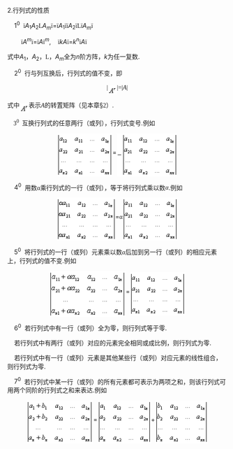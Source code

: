 <div class=Section1>
<p class=MsoNormal align=left style='text-align:left'><span lang=EN-US>2.</span><span
lang=ZH-CN style='font-family:宋体_GB2312'>行列式的性质</span></p>
<p class=MsoNormal align=left style='text-align:left'><span lang=EN-US>&nbsp;&nbsp;&nbsp;
1<sup>0</sup>&nbsp; </span><span lang=EN-US style='font-family:Symbol'>&iuml;</span><i><span
lang=EN-US>A</span></i><sub><span lang=EN-US>1</span></sub><i><span lang=EN-US>A</span></i><sub><span
lang=EN-US>2</span></sub><span lang=EN-US style='font-family:"MT Extra"'>L</span><i><span
lang=EN-US>A<sub>m</sub></span></i><span lang=EN-US style='font-family:Symbol'>&iuml;</span><span
lang=EN-US>=</span><span lang=EN-US style='font-family:Symbol'>&iuml;</span><i><span
lang=EN-US>A</span></i><sub><span lang=EN-US>1</span></sub><span lang=EN-US
style='font-family:Symbol'>&iuml;&iuml;</span><i><span lang=EN-US>A</span></i><sub><span
lang=EN-US>2</span></sub><span lang=EN-US style='font-family:Symbol'>&iuml;</span><span
lang=EN-US style='font-family:"MT Extra"'>L</span><span lang=EN-US
style='font-family:Symbol'>&iuml;</span><i><span lang=EN-US>A<sub>m</sub></span></i><span
lang=EN-US style='font-family:Symbol'>&iuml;</span></p>
<p class=MsoNormal align=left style='text-align:left'><span lang=EN-US>&nbsp;&nbsp;&nbsp;&nbsp;&nbsp;&nbsp;&nbsp;
</span><span lang=EN-US style='font-family:Symbol'>&iuml;</span><i><span lang=EN-US>A<sup>m</sup></span></i><span
lang=EN-US style='font-family:Symbol'>&iuml;</span><span lang=EN-US>=</span><span
lang=EN-US style='font-family:Symbol'>&iuml;</span><i><span lang=EN-US>A</span></i><span
lang=EN-US style='font-family:Symbol'>&iuml;</span><i><sup><span lang=EN-US>m</span></sup></i><span
lang=EN-US>,&nbsp;&nbsp;&nbsp; </span><span lang=EN-US style='font-family:Symbol'>&iuml;</span><i><span
lang=EN-US>kA</span></i><span lang=EN-US style='font-family:Symbol'>&iuml;</span><span
lang=EN-US>=<i>k<sup>n</sup></i></span><span lang=EN-US style='font-family:
Symbol'>&iuml;</span><i><span lang=EN-US>A</span></i><span lang=EN-US
style='font-family:Symbol'>&iuml;</span></p>
<p class=MsoNormal align=left style='text-align:left'><span lang=ZH-CN
style='font-family:宋体_GB2312'>式中</span><i><span lang=EN-US>A</span></i><sub><span
lang=EN-US>1</span></sub><span lang=ZH-CN style='font-family:宋体_GB2312'>，</span><i><span
lang=EN-US>A</span></i><sub><span lang=EN-US>2</span></sub><span lang=ZH-CN
style='font-family:宋体_GB2312'>，</span><span lang=EN-US style='font-family:"MT Extra"'>L</span><span
lang=ZH-CN style='font-family:宋体_GB2312'>，</span><i><span lang=EN-US>A<sub>m</sub></span></i><span
lang=ZH-CN style='font-family:宋体_GB2312'>全为</span><i><span lang=EN-US>n</span></i><span
lang=ZH-CN style='font-family:宋体_GB2312'>阶方阵，</span><i><span lang=EN-US>k</span></i><span
lang=ZH-CN style='font-family:宋体_GB2312'>为任一复数</span><span lang=EN-US>.</span></p>
<p class=MsoNormal align=left style='text-align:left'><span lang=EN-US>&nbsp;&nbsp;&nbsp;
2<sup>0</sup>&nbsp; </span><span lang=ZH-CN style='font-family:宋体_GB2312'>行与列互换后，行列式的值不变，即</span></p>
<p class=MsoNormal align=center style='text-align:center'><span lang=EN-US
style='font-family:宋体_GB2312'>|<sub><img width=21 height=20
src="res/17e9d95da129bdd93c34fb6cc6aaaa52_5419_files/image002.gif" u1:shapes="_x0000_i1025"
align=absmiddle></sub>|=|<i>A</i>|</span></p>
<p class=MsoNormal align=left style='text-align:left'><span lang=ZH-CN
style='font-family:宋体_GB2312'>式中</span><sub><span lang=EN-US style='font-family:
宋体_GB2312'><img width=21 height=20
src="res/17e9d95da129bdd93c34fb6cc6aaaa52_5419_files/image004.gif" u1:shapes="_x0000_i1026"
align=absmiddle></span></sub><span lang=ZH-CN style='font-family:宋体_GB2312'>表示</span><i><span
lang=EN-US style='font-family:宋体_GB2312'>A</span></i><span lang=ZH-CN
style='font-family:宋体_GB2312'>的转置矩阵（见本章</span><span lang=EN-US>§</span><span
lang=EN-US style='font-family:宋体_GB2312'>2</span><span lang=ZH-CN
style='font-family:宋体_GB2312'>）</span><span lang=EN-US style='font-family:宋体_GB2312'>.</span></p>
<p class=MsoNormal align=left style='text-align:left'><span lang=EN-US
style='font-family:宋体_GB2312'>&nbsp;&nbsp;&nbsp; 3<sup>0</sup>&nbsp; </span><span
lang=ZH-CN style='font-family:宋体_GB2312'>互换</span><span lang=ZH-CN
style='font-family:宋体_GB2312'>行列式的任意两行（或列），行列式变号</span><span lang=EN-US>.</span><span
lang=ZH-CN style='font-family:宋体_GB2312'>例如</span></p>
<p class=MsoNormal align=center style='text-align:center'><sub><span
lang=EN-US><img width=127 height=99
src="res/17e9d95da129bdd93c34fb6cc6aaaa52_5419_files/image006.gif" u1:shapes="_x0000_i1027"
align=absmiddle></span></sub><span lang=EN-US>=<sub><img width=139 height=99
src="res/17e9d95da129bdd93c34fb6cc6aaaa52_5419_files/image008.gif" u1:shapes="_x0000_i1028"
align=absmiddle></sub></span></p>
<p class=MsoNormal align=left style='text-align:left'><span lang=EN-US>&nbsp;&nbsp;&nbsp;
4<sup>0</sup>&nbsp; </span><span lang=ZH-CN style='font-family:宋体_GB2312'>用数</span><span
lang=ZH-CN style='font-family:宋体_GB2312'>α</span><span lang=ZH-CN
style='font-family:宋体_GB2312'>乘行列式的一行（或列），等于将行列式乘以数</span><i><span lang=ZH-CN
style='font-family:宋体_GB2312'>α</span></i><span lang=EN-US>.</span><span
lang=ZH-CN style='font-family:宋体_GB2312'>例如</span></p>
<p class=MsoNormal align=center style='text-align:center'><sub><span
lang=EN-US><img width=135 height=99
src="res/17e9d95da129bdd93c34fb6cc6aaaa52_5419_files/image010.gif" u1:shapes="_x0000_i1029"
align=absmiddle></span></sub><span lang=EN-US>=</span><span lang=ZH-CN
style='font-family:宋体_GB2312'>α</span><sub><span lang=EN-US><img width=127
height=99 src="res/17e9d95da129bdd93c34fb6cc6aaaa52_5419_files/image012.gif"
u1:shapes="_x0000_i1030" align=absmiddle></span></sub></p>
<p class=MsoNormal align=left style='text-align:left'><span lang=EN-US>&nbsp;&nbsp;&nbsp;
5<sup>0</sup>&nbsp; </span><span lang=ZH-CN style='font-family:宋体_GB2312'>将行列式的一行（或列）元素乘以数</span><i><span
lang=ZH-CN style='font-family:宋体_GB2312'>α</span></i><span lang=ZH-CN
style='font-family:宋体_GB2312'>后加到另一行（或列）的相应元素上，行列式的值不变</span><span lang=EN-US>.</span><span
lang=ZH-CN style='font-family:宋体_GB2312'>例如</span></p>
<p class=MsoNormal align=center style='text-align:center'><sub><span
lang=EN-US><img width=176 height=105
src="res/17e9d95da129bdd93c34fb6cc6aaaa52_5419_files/image014.gif" u1:shapes="_x0000_i1031"
align=absmiddle></span></sub><span lang=EN-US>=<sub><img width=127 height=99
src="res/17e9d95da129bdd93c34fb6cc6aaaa52_5419_files/image015.gif" u1:shapes="_x0000_i1032"
align=absmiddle></sub></span></p>
<p class=MsoNormal align=left style='text-align:left'><span lang=EN-US>&nbsp;&nbsp;&nbsp;
6<sup>0</sup>&nbsp; </span><span lang=ZH-CN style='font-family:宋体_GB2312'>若行列式中有一行（或列）全为零，则行列式等于零</span><span
lang=EN-US>.</span></p>
<p class=MsoNormal align=left style='text-align:left'><span lang=EN-US>&nbsp;&nbsp;&nbsp;
</span><span lang=ZH-CN style='font-family:宋体_GB2312'>若行列式中有两行（或列）对应的元素完全相同或成比例，则行列式为零</span><span
lang=EN-US>.</span></p>
<p class=MsoNormal align=left style='text-align:left'><span lang=EN-US>&nbsp;&nbsp;&nbsp;
</span><span lang=ZH-CN style='font-family:宋体_GB2312'>若行列式中有一行（或列）元素是其他某些行（或列）对应元素的线性组合，则行列式为零</span><span
lang=EN-US>.</span></p>
<p class=MsoNormal align=left style='text-align:left'><span lang=EN-US>&nbsp;&nbsp;&nbsp;
7<sup>0</sup>&nbsp; </span><span lang=ZH-CN style='font-family:宋体_GB2312'>若行列式中某一行（或列）的所有元素都可表示为两项之和，则该行列式可用两个同阶的行列式之和来表达</span><span
lang=EN-US>.</span><span lang=ZH-CN style='font-family:宋体_GB2312'>例如</span></p>
<p class=MsoNormal align=center style='text-align:center'><sub><span
lang=EN-US><img width=153 height=99
src="res/17e9d95da129bdd93c34fb6cc6aaaa52_5419_files/image017.gif" u1:shapes="_x0000_i1033"
align=absmiddle></span></sub><span lang=EN-US>=<sub><img width=123 height=99
src="res/17e9d95da129bdd93c34fb6cc6aaaa52_5419_files/image019.gif" u1:shapes="_x0000_i1034"
align=absmiddle></sub>+<sub><img width=121 height=99
src="res/17e9d95da129bdd93c34fb6cc6aaaa52_5419_files/image021.gif" u1:shapes="_x0000_i1035"
align=absmiddle></sub></span></p>
</div>